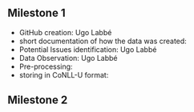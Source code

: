 ## Milestone 1

- GitHub creation: Ugo Labbé
- short documentation of how the data was created:
- Potential Issues identification: Ugo Labbé
- Data Observation: Ugo Labbé
- Pre-processing:
- storing in CoNLL-U format:

## Milestone 2
